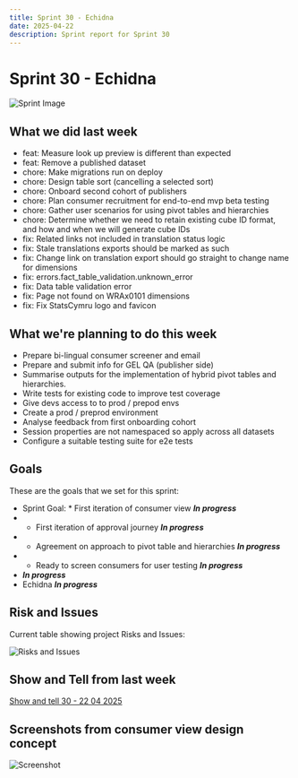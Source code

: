 ```yaml
---
title: Sprint 30 - Echidna
date: 2025-04-22
description: Sprint report for Sprint 30
---
```


# Sprint 30 - Echidna

![Sprint Image](sprint_image.png)

## What we did last week

- feat: Measure look up preview is different than expected
- feat: Remove a published dataset
- chore: Make migrations run on deploy
- chore: Design table sort (cancelling a selected sort)
- chore: Onboard second cohort of publishers
- chore: Plan consumer recruitment for end-to-end mvp beta testing
- chore: Gather user scenarios for using pivot tables and hierarchies
- chore: Determine whether we need to retain existing cube ID format, and how and when we will generate cube IDs
- fix: Related links not included in translation status logic
- fix: Stale translations exports should be marked as such
- fix: Change link on translation export should go straight to change name for dimensions
- fix: errors.fact_table_validation.unknown_error
- fix: Data table validation error
- fix: Page not found on WRAx0101 dimensions
- fix: Fix StatsCymru logo and favicon

## What we're planning to do this week

- Prepare bi-lingual consumer screener and email
- Prepare and submit info for GEL QA (publisher side)
- Summarise outputs for the implementation of hybrid pivot tables and hierarchies.
- Write tests for existing code to improve test coverage
- Give devs access to to prod / prepod envs
- Create a prod / preprod environment
- Analyse feedback from first onboarding cohort
- Session properties are not namespaced so apply across all datasets
- Configure a suitable testing suite for e2e tests

## Goals

These are the goals that we set for this sprint:

- Sprint Goal: * First iteration of consumer view <span class="badge bg-info">_**In progress**_</span>
- * First iteration of approval journey <span class="badge bg-info">_**In progress**_</span>
- * Agreement on approach to pivot table and hierarchies <span class="badge bg-info">_**In progress**_</span>
- * Ready to screen consumers for user testing <span class="badge bg-info">_**In progress**_</span>
-  <span class="badge bg-info">_**In progress**_</span>
- Echidna <span class="badge bg-info">_**In progress**_</span>

## Risk and Issues

Current table showing project Risks and Issues:

![Risks and Issues](risks_image.png)

## Show and Tell from last week

[Show and tell 30 - 22 04 2025](https://example.com/show_and_tell)

## Screenshots from consumer view design concept

![Screenshot](screenshot.png)
